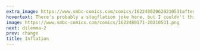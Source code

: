 ```yaml
---
extra_image: https://www.smbc-comics.com/comics/162248020620210531after.png
hovertext: There's probably a stagflation joke here, but I couldn't think of it.
image: https://www.smbc-comics.com/comics/1622480171-20210531.png
next: dilemma-2
prev: change
title: Inflation
---
```

